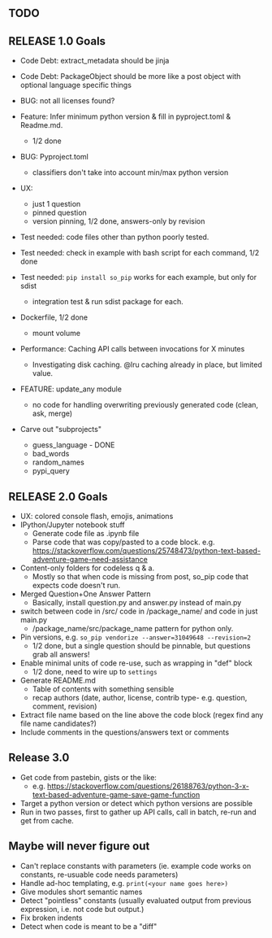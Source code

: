 TODO
----

RELEASE 1.0 Goals
-----------------
- Code Debt: extract_metadata should be jinja
- Code Debt: PackageObject should be more like a post object with optional language specific things

- BUG: not all licenses found?
- Feature: Infer minimum python version & fill in pyproject.toml & Readme.md.
    - 1/2 done
- BUG: Pyproject.toml
    - classifiers don't take into account min/max python version
- UX:
    - just 1 question
    - pinned question
    - version pinning, 1/2 done, answers-only by revision
- Test needed: code files other than python poorly tested.
- Test needed: check in example with bash script for each command, 1/2 done
- Test needed: `pip install so_pip` works for each example, but only for sdist
    - integration test & run sdist package for each.
- Dockerfile, 1/2 done
    - mount volume
- Performance: Caching API calls between invocations for X minutes
    - Investigating disk caching. @lru caching already in place, but limited value.
- FEATURE: update_any module
    - no code for handling overwriting previously generated code (clean, ask, merge)
- Carve out "subprojects"
    - guess_language - DONE
    - bad_words
    - random_names
    - pypi_query


RELEASE 2.0 Goals
-----------------
- UX: colored console flash, emojis, animations
- IPython/Jupyter notebook stuff
   - Generate code file as .ipynb file
   - Parse code that was copy/pasted to a code block.
     e.g. https://stackoverflow.com/questions/25748473/python-text-based-adventure-game-need-assistance
- Content-only folders for codeless q & a.
    - Mostly so that when code is missing from post, so_pip code that expects code doesn't run.
- Merged Question+One Answer Pattern
    - Basically, install question.py and answer.py instead of main.py
- switch between code in /src/ code in /package_name/ and code in just main.py
    - /package_name/src/package_name pattern for python only.
- Pin versions, e.g. `so_pip vendorize --answer=31049648 --revision=2`
    - 1/2 done, but a single question should be pinnable, but questions grab all answers!
- Enable minimal units of code re-use, such as wrapping in "def" block
    - 1/2 done, need to wire up to `settings`
- Generate README.md
    - Table of contents with something sensible
    - recap authors (date, author, license, contrib type- e.g. question, comment, revision)
- Extract file name based on the line above the code block (regex find any file name candidates?)
- Include comments in the questions/answers text or comments

Release 3.0
-----------
- Get code from pastebin, gists or the like:
   - e.g. https://stackoverflow.com/questions/26188763/python-3-x-text-based-adventure-game-save-game-function
- Target a python version or detect which python versions are possible
- Run in two passes, first to gather up API calls, call in batch, re-run and get from cache.

Maybe will never figure out
------
- Can't replace constants with parameters (ie. example code works on constants, re-usuable code needs parameters)
- Handle ad-hoc templating, e.g. `print(<your name goes here>)`
- Give modules short semantic names
- Detect "pointless" constants (usually evaluated output from previous expression, i.e. not code but output.)
- Fix broken indents
- Detect when code is meant to be a "diff"
